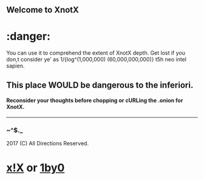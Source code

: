 ## Welcome to XnotX

# :danger:

You can use it to comprehend the extent of XnotX depth.
Get lost if you don,t consider ye' as 
1/{log^(1,000,000) (60,000,000,000)} t5h neo intel sapien.

## This place WOULD be dangerous to the inferiori. 
#### Reconsider your thoughts before chopping or cURLing the .onion for XnotX.

---

### ~^$._
2017 (C) All Directions Reserved.
# [x!X](http://github.com/XnotX) or [1by0](http://github.com/1by0)
